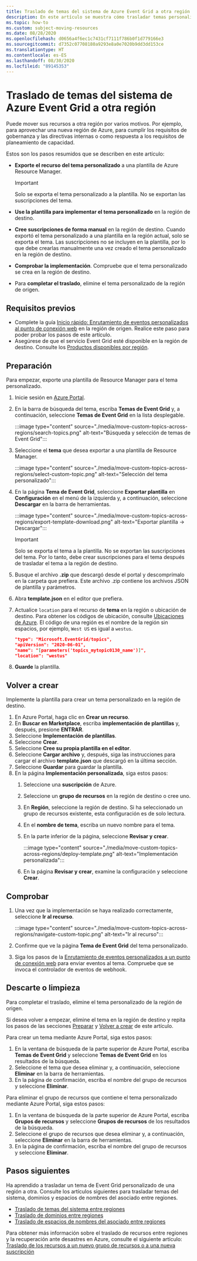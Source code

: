 ```yaml
---
title: Traslado de temas del sistema de Azure Event Grid a otra región
description: En este artículo se muestra cómo trasladar temas personalizados del sistema de Azure Event Grid de una región a otra.
ms.topic: how-to
ms.custom: subject-moving-resources
ms.date: 08/28/2020
ms.openlocfilehash: d0656a4f6ec1c7431cf7111f786b0f1d779166e3
ms.sourcegitcommit: d7352c07708180a9293e8a0e7020b9dd3dd153ce
ms.translationtype: HT
ms.contentlocale: es-ES
ms.lasthandoff: 08/30/2020
ms.locfileid: "89145353"
---
```

# <a name="move-azure-event-grid-custom-topics-to-another-region"></a>Traslado de temas del sistema de Azure Event Grid a otra región
Puede mover sus recursos a otra región por varios motivos. Por ejemplo, para aprovechar una nueva región de Azure, para cumplir los requisitos de gobernanza y las directivas internas o como respuesta a los requisitos de planeamiento de capacidad. 

Estos son los pasos resumidos que se describen en este artículo: 

- **Exporte el recurso del tema personalizado** a una plantilla de Azure Resource Manager. 

    > [!IMPORTANT]
    > Solo se exporta el tema personalizado a la plantilla. No se exportan las suscripciones del tema.
- **Use la plantilla para implementar el tema personalizado** en la región de destino. 
- **Cree suscripciones de forma manual** en la región de destino. Cuando exportó el tema personalizado a una plantilla en la región actual, solo se exporta el tema. Las suscripciones no se incluyen en la plantilla, por lo que debe crearlas manualmente una vez creado el tema personalizado en la región de destino. 
- **Comprobar la implementación**. Compruebe que el tema personalizado se crea en la región de destino. 
- Para **completar el traslado**, elimine el tema personalizado de la región de origen. 

## <a name="prerequisites"></a>Requisitos previos
- Complete la guía [Inicio rápido: Enrutamiento de eventos personalizados al punto de conexión web](custom-event-quickstart-portal.md) en la región de origen. Realice este paso para poder probar los pasos de este artículo. 
- Asegúrese de que el servicio Event Grid esté disponible en la región de destino. Consulte los [Productos disponibles por región](https://azure.microsoft.com/global-infrastructure/services/?products=event-grid&regions=all).

## <a name="prepare"></a>Preparación
Para empezar, exporte una plantilla de Resource Manager para el tema personalizado. 

1. Inicie sesión en [Azure Portal](https://portal.azure.com).
2. En la barra de búsqueda del tema, escriba **Temas de Event Grid** y, a continuación, seleccione **Temas de Event Grid** en la lista desplegable. 

    :::image type="content" source="./media/move-custom-topics-across-regions/search-topics.png" alt-text="Búsqueda y selección de temas de Event Grid":::
3. Seleccione el **tema** que desea exportar a una plantilla de Resource Manager. 

    :::image type="content" source="./media/move-custom-topics-across-regions/select-custom-topic.png" alt-text="Selección del tema personalizado":::   
4. En la página **Tema de Event Grid**, seleccione **Exportar plantilla** en **Configuración** en el menú de la izquierda y, a continuación, seleccione **Descargar** en la barra de herramientas. 

    :::image type="content" source="./media/move-custom-topics-across-regions/export-template-download.png" alt-text="Exportar plantilla -> Descargar":::   

    > [!IMPORTANT]
    > Solo se exporta el tema a la plantilla. No se exportan las suscripciones del tema. Por lo tanto, debe crear suscripciones para el tema después de trasladar el tema a la región de destino. 
5. Busque el archivo **.zip** que descargó desde el portal y descomprímalo en la carpeta que prefiera. Este archivo .zip contiene los archivos JSON de plantilla y parámetros. 
1. Abra **template.json** en el editor que prefiera. 
8. Actualice `location` para el recurso de **tema** en la región o ubicación de destino. Para obtener los códigos de ubicación, consulte [Ubicaciones de Azure](https://azure.microsoft.com/global-infrastructure/locations/). El código de una región es el nombre de la región sin espacios, por ejemplo, `West US` es igual a `westus`.

    ```json
    "type": "Microsoft.EventGrid/topics",
    "apiVersion": "2020-06-01",
    "name": "[parameters('topics_mytopic0130_name')]",
    "location": "westus"
    ```
1. **Guarde** la plantilla. 

## <a name="recreate"></a>Volver a crear 
Implemente la plantilla para crear un tema personalizado en la región de destino. 

1. En Azure Portal, haga clic en **Crear un recurso**.
2. En **Buscar en Marketplace**, escriba **implementación de plantillas** y, después, presione **ENTRAR**.
3. Seleccione **Implementación de plantillas**.
4. Seleccione **Crear**.
5. Seleccione **Cree su propia plantilla en el editor**.
6. Seleccione **Cargar archivo** y, después, siga las instrucciones para cargar el archivo **template.json** que descargó en la última sección.
7. Seleccione **Guardar** para guardar la plantilla. 
8. En la página **Implementación personalizada**, siga estos pasos: 
    1. Seleccione una **suscripción** de Azure. 
    1. Seleccione un **grupo de recursos** en la región de destino o cree uno. 
    1. En **Región**, seleccione la región de destino. Si ha seleccionado un grupo de recursos existente, esta configuración es de solo lectura. 
    1. En el **nombre de tema**, escriba un nuevo nombre para el tema. 
    1. En la parte inferior de la página, seleccione **Revisar y crear**. 
    
        :::image type="content" source="./media/move-custom-topics-across-regions/deploy-template.png" alt-text="Implementación personalizada":::
    1. En la página **Revisar y crear**, examine la configuración y seleccione **Crear**. 

## <a name="verify"></a>Comprobar

1. Una vez que la implementación se haya realizado correctamente, seleccione **Ir al recurso**. 

    :::image type="content" source="./media/move-custom-topics-across-regions/navigate-custom-topic.png" alt-text="Ir al recurso":::
1. Confirme que ve la página **Tema de Event Grid**  del tema personalizado.   
1. Siga los pasos de la [Enrutamiento de eventos personalizados a un punto de conexión web](custom-event-quickstart-portal.md#send-an-event-to-your-topic) para enviar eventos al tema. Compruebe que se invoca el controlador de eventos de webhook. 

## <a name="discard-or-clean-up"></a>Descarte o limpieza
Para completar el traslado, elimine el tema personalizado de la región de origen.  

Si desea volver a empezar, elimine el tema en la región de destino y repita los pasos de las secciones [Preparar](#prepare) y [Volver a crear](#recreate) de este artículo.

Para crear un tema mediante Azure Portal, siga estos pasos:

1. En la ventana de búsqueda de la parte superior de Azure Portal, escriba **Temas de Event Grid** y seleccione **Temas de Event Grid** en los resultados de la búsqueda. 
2. Seleccione el tema que desea eliminar y, a continuación, seleccione **Eliminar** en la barra de herramientas. 
3. En la página de confirmación, escriba el nombre del grupo de recursos y seleccione **Eliminar**.  

Para eliminar el grupo de recursos que contiene el tema personalizado mediante Azure Portal, siga estos pasos:

1. En la ventana de búsqueda de la parte superior de Azure Portal, escriba **Grupos de recursos** y seleccione **Grupos de recursos** de los resultados de la búsqueda. 
2. Seleccione el grupo de recursos que desea eliminar y, a continuación, seleccione **Eliminar** en la barra de herramientas. 
3. En la página de confirmación, escriba el nombre del grupo de recursos y seleccione **Eliminar**.  

## <a name="next-steps"></a>Pasos siguientes
Ha aprendido a trasladar un tema de Event Grid personalizado de una región a otra. Consulte los artículos siguientes para trasladar temas del sistema, dominios y espacios de nombres del asociado entre regiones.

- [Traslado de temas del sistema entre regiones](move-system-topics-across-regions.md) 
- [Traslado de dominios entre regiones](move-domains-across-regions.md) 
- [Traslado de espacios de nombres del asociado entre regiones](move-partner-namespaces-across-regions.md)

Para obtener más información sobre el traslado de recursos entre regiones y la recuperación ante desastres en Azure, consulte el siguiente artículo: [Traslado de los recursos a un nuevo grupo de recursos o a una nueva suscripción](../azure-resource-manager/management/move-resource-group-and-subscription.md)